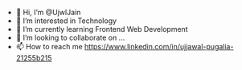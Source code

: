 - 👋 Hi, I’m @UjwlJain
- 👀 I’m interested in Technology 
- 🌱 I’m currently learning Frontend Web Development 
- 💞️ I’m looking to collaborate on ...
- 📫 How to reach me https://www.linkedin.com/in/ujjawal-pugalia-21255b215

<!---
UjwlJain/UjwlJain is a ✨ special ✨ repository because its `README.md` (this file) appears on your GitHub profile.
You can click the Preview link to take a look at your changes.
--->
